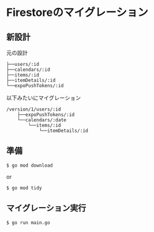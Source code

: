 # Firestoreのマイグレーション

## 新設計


元の設計

```
├──users/:id
├──calendars/:id
├──items/:id
├──itemDetails/:id
└──expoPushTokens/:id
```

以下みたいにマイグレーション

```
/version/1/users/:id
    ├──expoPushTokens/:id
    └──calendars/:date
        └──items/:id
            └──itemDetails/:id
```

## 準備

```
$ go mod download
```

or

```
$ go mod tidy
```

## マイグレーション実行

```
$ go run main.go
```
